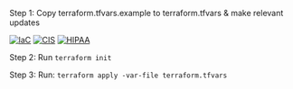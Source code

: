 Step 1: Copy terraform.tfvars.example to terraform.tfvars & make relevant updates

[![IaC](https://app.soluble.cloud/api/v1/public/badges/c7cbb8bb-8596-4e2d-8137-93620da809da.svg)](https://app.soluble.cloud/repos/details/github.com/jvogt/chef-automate-terraform)  [![CIS](https://app.soluble.cloud/api/v1/public/badges/6f8943f6-b8ea-40b3-b70b-2bc8827f505b.svg)](https://app.soluble.cloud/repos/details/github.com/jvogt/chef-automate-terraform)  [![HIPAA](https://app.soluble.cloud/api/v1/public/badges/0937287a-2fc9-4a24-b9cd-4af645371755.svg)](https://app.soluble.cloud/repos/details/github.com/jvogt/chef-automate-terraform)  

Step 2: Run `terraform init`

Step 3: Run: `terraform apply -var-file terraform.tfvars`
